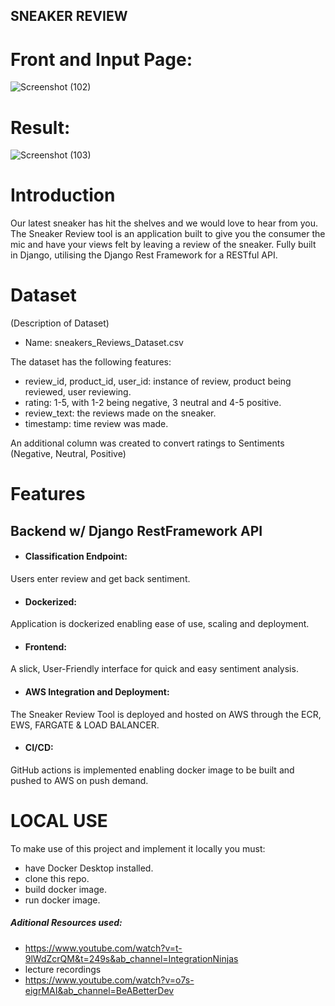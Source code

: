 ## SNEAKER REVIEW
# Front and Input Page:
![Screenshot (102)](https://github.com/stxrboi/202003490-sneaker-api/assets/73634482/e2c67e65-8cf9-451d-bf08-5f509452e074)
# Result:
![Screenshot (103)](https://github.com/stxrboi/202003490-sneaker-api/assets/73634482/5373a151-8517-4b8f-9ee9-051457596fba)
# Introduction
Our latest sneaker has hit the shelves and we would love to hear from you. The Sneaker Review tool is an application built to give you the consumer the mic and have your views felt by leaving a review of the sneaker. Fully built in Django, utilising the Django Rest Framework for a RESTful API. 

# Dataset
(Description of Dataset)
- Name: sneakers_Reviews_Dataset.csv
  
The dataset has the following features:
- review_id, product_id, user_id: instance of review, product being reviewed, user reviewing.
- rating: 1-5, with 1-2 being negative, 3 neutral and 4-5 positive.
- review_text: the reviews made on the sneaker.
- timestamp: time review was made.

An additional column was created to convert ratings to Sentiments (Negative, Neutral, Positive)

# Features
## Backend w/ Django RestFramework API
- #### Classification Endpoint:
Users enter review and get back sentiment.
- #### Dockerized:
Application is dockerized enabling ease of use, scaling and deployment.
- #### Frontend:
A slick, User-Friendly interface for quick and easy sentiment analysis.
- #### AWS Integration and Deployment:
The Sneaker Review Tool is deployed and hosted on AWS through the ECR, EWS, FARGATE & LOAD BALANCER.
- #### CI/CD:
GitHub actions is implemented enabling docker image to be built and pushed to AWS on push demand.

# LOCAL USE
To make use of this project and implement it locally you must:
* have Docker Desktop installed.
* clone this repo.
* build docker image.
* run docker image.

##### Aditional Resources used:
* https://www.youtube.com/watch?v=t-9lWdZcrQM&t=249s&ab_channel=IntegrationNinjas
* lecture recordings
* https://www.youtube.com/watch?v=o7s-eigrMAI&ab_channel=BeABetterDev
